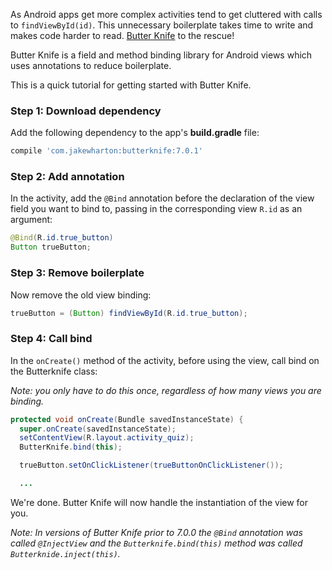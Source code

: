 As Android apps get more complex activities tend to get cluttered with calls to `findViewById(id)`. This unnecessary boilerplate takes time to write and makes code harder to read. [Butter Knife](https://github.com/JakeWharton/butterknife) to the rescue!

Butter Knife is a field and method binding library for Android views which uses annotations to reduce boilerplate.

<!--more-->

This is a quick tutorial for getting started with Butter Knife.

### Step 1: Download dependency
Add the following dependency to the app's **build.gradle** file:

```groovy
compile 'com.jakewharton:butterknife:7.0.1'
```

### Step 2: Add annotation
In the activity, add the `@Bind` annotation before the declaration of the view field you want to bind to, passing in the corresponding view `R.id` as an argument:

```java
@Bind(R.id.true_button)
Button trueButton;
```

### Step 3: Remove boilerplate
Now remove the old view binding:

```java
trueButton = (Button) findViewById(R.id.true_button);
```


### Step 4: Call bind
In the `onCreate()` method of the activity, before using the view, call bind on the Butterknife class:

*Note: you only have to do this once, regardless of how many views you are binding.*

```java
protected void onCreate(Bundle savedInstanceState) {
  super.onCreate(savedInstanceState);
  setContentView(R.layout.activity_quiz);
  ButterKnife.bind(this);

  trueButton.setOnClickListener(trueButtonOnClickListener());

  ...
```

We're done. Butter Knife will now handle the instantiation of the view for you.

*Note: In versions of Butter Knife prior to 7.0.0 the `@Bind` annotation was called `@InjectView` and the `Butterknife.bind(this)` method was called `Butterknide.inject(this)`.*
